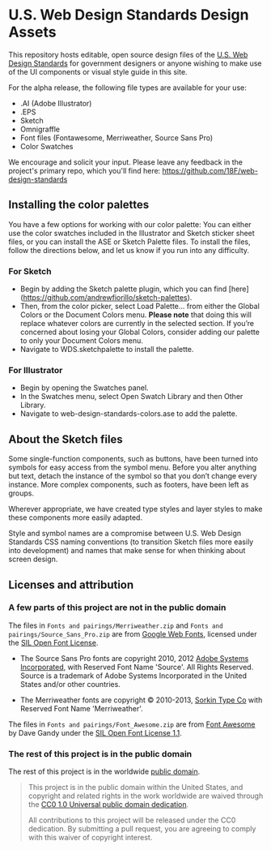 # U.S. Web Design Standards Design Assets

This repository hosts editable, open source design files of the [U.S. Web Design Standards](https://playbook.cio.gov/designstandards) for government designers or anyone wishing to make use of the UI components or visual style guide in this site.

For the alpha release, the following file types are available for your use:
- .AI (Adobe Illustrator)
- .EPS
- Sketch
- Omnigraffle
- Font files (Fontawesome, Merriweather, Source Sans Pro)
- Color Swatches

We encourage and solicit your input. Please leave any feedback in the project's primary repo, which you'll find here: https://github.com/18F/web-design-standards

## Installing the color palettes

You have a few options for working with our color palette: You can either use the color swatches included in the Illustrator and Sketch sticker sheet files, or you can install the ASE or Sketch Palette files. To install the files, follow the directions below, and let us know if you run into any difficulty.

### For Sketch

* Begin by adding the Sketch palette plugin, which you can find [here] (https://github.com/andrewfiorillo/sketch-palettes).
* Then, from the color picker, select Load Palette... from either the Global Colors or the Document Colors menu. **Please note** that doing this will replace whatever colors are currently in the selected section. If you’re concerned about losing your Global Colors, consider adding our palette to only your Document Colors menu. 
* Navigate to WDS.sketchpalette to install the palette. 

### For Illustrator

* Begin by opening the Swatches panel.
* In the Swatches menu, select Open Swatch Library and then Other Library.
* Navigate to web-design-standards-colors.ase to add the palette.

## About the Sketch files

Some single-function components, such as buttons, have been turned into symbols for easy access from the
symbol menu. Before you alter anything but text, detach the instance of the symbol so that you don’t change
every instance. More complex components, such as footers, have been left as groups.

Wherever appropriate, we have created type styles and layer styles to make these components more easily
adapted.

Style and symbol names are a compromise between U.S. Web Design Standards CSS naming conventions (to
transition Sketch files more easily into development) and names that make sense for when thinking about
screen design.

## Licenses and attribution

### A few parts of this project are not in the public domain

The files in `Fonts and pairings/Merriweather.zip` and `Fonts and pairings/Source_Sans_Pro.zip` are from [Google Web Fonts](https://www.google.com/fonts#UsePlace:use/Collection:Source+Sans+Pro:400,300,400italic,700,700italic|Merriweather:400,300,400italic,700,700italic), licensed under the [SIL Open Font License](http://scripts.sil.org/cms/scripts/page.php?item_id=OFL).

* The Source Sans Pro fonts are copyright 2010, 2012 [Adobe Systems Incorporated](http://www.adobe.com/), with Reserved Font Name 'Source'. All Rights Reserved. Source is a trademark of Adobe Systems Incorporated in the United States and/or other countries.

* The Merriweather fonts are copyright © 2010-2013, [Sorkin Type Co](www.sorkintype.com) with Reserved Font Name 'Merriweather'.

The files in `Fonts and pairings/Font_Awesome.zip` are from [Font Awesome](http://fontawesome.io/) by Dave Gandy under the [SIL Open Font License 1.1](http://scripts.sil.org/OFL).

### The rest of this project is in the public domain

The rest of this project is in the worldwide [public domain](LICENSE.md).

> This project is in the public domain within the United States, and copyright and related rights in the work worldwide are waived through the [CC0 1.0 Universal public domain dedication](https://creativecommons.org/publicdomain/zero/1.0/).
>
> All contributions to this project will be released under the CC0 dedication. By submitting a pull request, you are agreeing to comply with this waiver of copyright interest.
